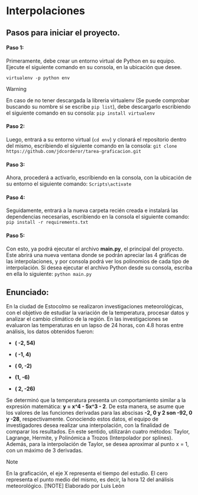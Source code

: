 # Interpolaciones
## Pasos para iniciar el proyecto.
#### Paso 1:
Primeramente, debe crear un entorno virtual de Python en su equipo. Ejecute el siguiente comando en su consola, en la ubicación que desee.

`virtualenv -p python env`

> [!WARNING]
> En caso de no tener descargada la libreria virtualenv (Se puede comprobar buscando su nombre si se escribe `pip list`), debe descargarlo escribiendo el siguiente comando en su consola: `pip install virtualenv`

#### Paso 2:
Luego, entrará a su entorno virtual (`cd env`) y clonará el repositorio dentro del mismo, escribiendo el siguiente comando en la consola:
`git clone https://github.com/jdcorderor/tarea-graficacion.git`

#### Paso 3:
Ahora, procederá a activarlo, escribiendo en la consola, con la ubicación de su entorno el siguiente comando:
`Scripts\activate`

#### Paso 4:
Seguidamente, entrará a la nueva carpeta recién creada e instalará las dependencias necesarias, escribiendo en la consola el siguiente comando: 
`pip install -r requirements.txt`

#### Paso 5:
Con esto, ya podrá ejecutar el archivo <b>main.py</b>, el principal del proyecto. Este abrirá una nueva ventana donde se podrán apreciar las 4 gráficas de las interpolaciones, y por consola podrá ver los polinomios de cada tipo de interpolación. Si desea ejecutar el archivo Python desde su consola, escriba en ella lo siguiente:
`python main.py`


## Enunciado:
En la ciudad de Estocolmo se realizaron investigaciones meteorológicas, con el objetivo de estudiar la variación de la temperatura, procesar datos y analizar el cambio climático de la región. En las investigaciones se evaluaron las temperaturas en un lapso de 24 horas, con 4.8 horas entre análisis, los datos obtenidos fueron: 
<b>
- ( -2, 54)

- ( -1, 4)

- ( 0, -2)

- (1, -6)

- ( 2, -26)
</b>
Se determinó que la temperatura presenta un comportamiento similar a la expresión matemática:  <b>y = x^4 - 5x^3 - 2</b>. De esta manera, se asume que los valores de las funciones derivadas para las abscisas <b>-2, 0 y 2 son -92, 0 y -28</b>, respectivamente.  Conociendo estos datos, el equipo de investigadores desea realizar una interpolación, con la finalidad de comparar los resultados. En este sentido, utilizarán cuatro métodos: Taylor, Lagrange, Hermite, y Polinómica a Trozos (Interpolador por splines). Además, para la interpolación de Taylor, se desea aproximar al punto x = 1, con un máximo de 3 derivadas.


> [!NOTE]
> En la graficación, el eje X representa el tiempo del estudio. El cero representa el punto medio del mismo, es decir, la hora 12 del análisis meteorológico.
> [!NOTE]
> Elaborado por Luis Leòn
